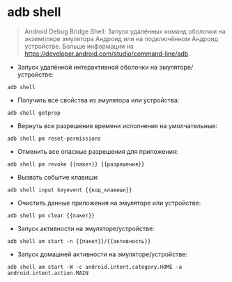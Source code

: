# adb shell

> Android Debug Bridge Shell: Запуск удалённых команд оболочки на экземпляре эмулятора Андроид или на подключённом Андроид устройстве.
> Больше информации на <https://developer.android.com/studio/command-line/adb>.

- Запуск удалённой интерактивной оболочки на эмуляторе/устройстве:

`adb shell`

- Получить все свойства из эмулятора или устройства:

`adb shell getprop`

- Вернуть все разрешения времени исполнения на умолчательные:

`adb shell pm reset-permissions`

- Отменить все опасные разрешения для приложения:

`adb shell pm revoke {{пакет}} {{разрешения}}`

- Вызвать событие клавиши:

`adb shell input keyevent {{код_клавиши}}`

- Очистить данные приложения на эмуляторе или устройстве:

`adb shell pm clear {{пакет}}`

- Запуск активности на эмуляторе/устройстве:

`adb shell am start -n {{пакет}}/{{активность}}`

- Запуск домашней активности на эмуляторе/устройстве:

`adb shell am start -W -c android.intent.category.HOME -a android.intent.action.MAIN`
